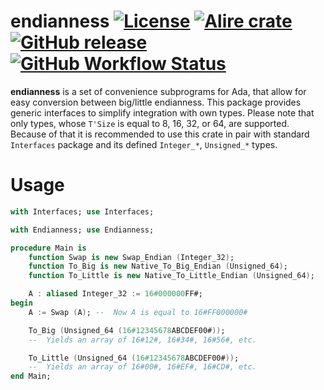 endianness 
[![License](https://img.shields.io/github/license/AntonMeep/endianness.svg?color=blue)](https://github.com/AntonMeep/endianness/blob/master/LICENSE.txt)
[![Alire crate](https://img.shields.io/endpoint?url=https://alire.ada.dev/badges/endianness.json)](https://alire.ada.dev/crates/endianness.html)
[![GitHub release](https://img.shields.io/github/release/AntonMeep/endianness.svg)](https://github.com/AntonMeep/endianness/releases/latest)
[![GitHub Workflow Status](https://img.shields.io/github/workflow/status/AntonMeep/endianness/Default)](https://github.com/AntonMeep/endianness/actions)
=======

**endianness** is a set of convenience subprograms for Ada, that allow for easy
conversion between big/little endianness. This package provides generic interfaces
to simplify integration with own types. Please note that only types, whose
`T'Size` is equal to 8, 16, 32, or 64, are supported. Because of that it is
recommended to use this crate in pair with standard `Interfaces` package and its
defined `Integer_*`, `Unsigned_*` types.

# Usage

```ada
with Interfaces; use Interfaces;

with Endianness; use Endianness;

procedure Main is
    function Swap is new Swap_Endian (Integer_32);
    function To_Big is new Native_To_Big_Endian (Unsigned_64);
    function To_Little is new Native_To_Little_Endian (Unsigned_64);

    A : aliased Integer_32 := 16#000000FF#;
begin
    A := Swap (A); --  Now A is equal to 16#FF000000#

    To_Big (Unsigned_64 (16#12345678ABCDEF00#));
    --  Yields an array of 16#12#, 16#34#, 16#56#, etc.

    To_Little (Unsigned_64 (16#12345678ABCDEF00#));
    --  Yields an array of 16#00#, 16#EF#, 16#CD#, etc.
end Main;
```
